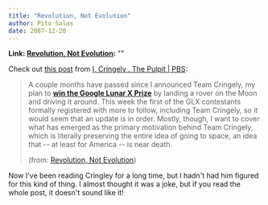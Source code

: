 ```yaml
---
title: "Revolution, Not Evolution"
author: Pito Salas
date: 2007-12-20
---
```


**Link: [Revolution, Not Evolution](None):** ""



Check out [this
post](<http://www.pbs.org/cringely/pulpit/2007/pulpit_20071214_003618.html>)
from [I, Cringely . The Pulpit | PBS](<http://www.pbs.org/cringely/pulpit/>):

> A couple months have passed since I announced Team Cringely, my plan to
> [**win the Google Lunar X Prize**](<http://www.googlelunarxprize.org/>) by
> landing a rover on the Moon and driving it around. This week the first of
> the GLX contestants formally registered with more to follow, including Team
> Cringely, so it would seem that an update is in order. Mostly, though, I
> want to cover what has emerged as the primary motivation behind Team
> Cringely, which is literally preserving the entire idea of going to space,
> an idea that -- at least for America -- is near death.
>
> (from: [Revolution, Not
> Evolution](<http://www.pbs.org/cringely/pulpit/2007/pulpit_20071214_003618.html>))

Now I've been reading Cringley for a long time, but I hadn't had him figured
for this kind of thing. I almost thought it was a joke, but if you read the
whole post, it doesn't sound like it!


